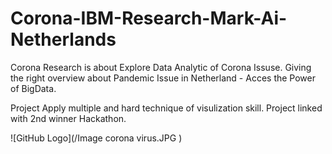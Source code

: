 # Corona-IBM-Research-Mark-Ai-Netherlands

Corona Research is about Explore Data Analytic of Corona Issuse. 
Giving the right overview about Pandemic Issue in Netherland - Acces the Power of BigData. 

Project Apply multiple and hard technique of visulization skill. 
Project linked with 2nd winner Hackathon. 

![GitHub Logo](/Image corona virus.JPG )
